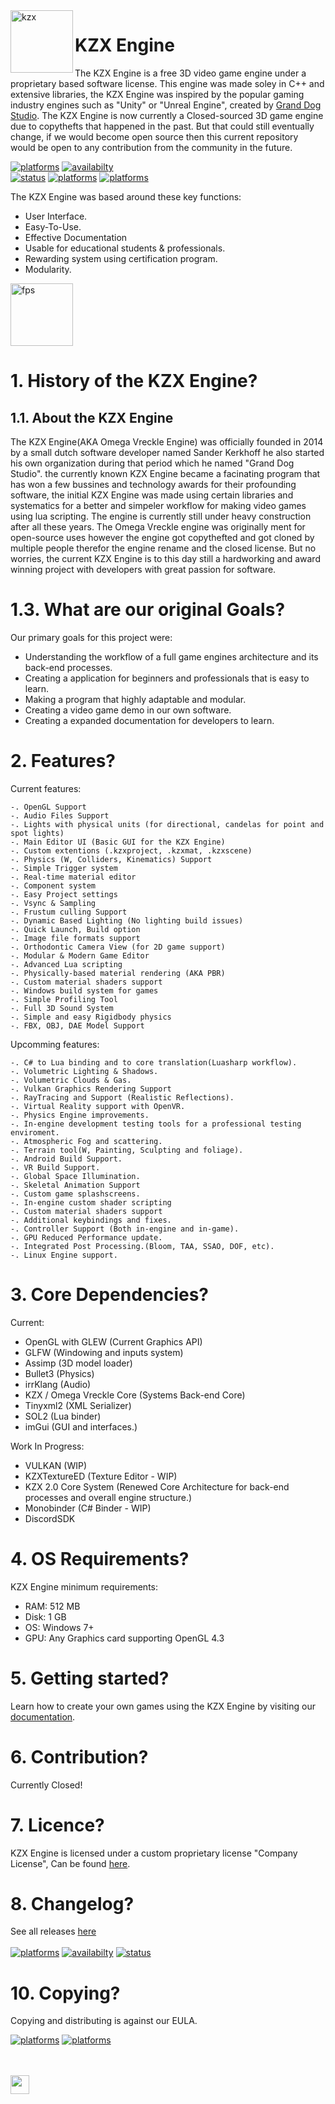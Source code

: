 <html>
  
<img align="left" alt="kzx" src="https://www.kzxengine.com/kzx.png" width="100" style="vertical-align:top" />

# KZX Engine
The KZX Engine is a free 3D video game engine under a proprietary based software license. This engine was made soley in C++ and extensive libraries, the KZX Engine was inspired by the popular gaming industry engines such as "Unity" or "Unreal Engine", created by [Grand Dog Studio](https://www.granddogstudio.com/). The KZX Engine is now currently a Closed-sourced 3D game engine due to copythefts that happened in the past. But that could still eventually change, if we would become open source then this current repository would be open to any contribution from the community in the future.


<a href="#"><img alt="platforms" src="https://img.shields.io/badge/Version-4.0.2-sucess"/></a> 
<a href="#"><img alt="availabilty" src="https://img.shields.io/badge/Source%20Code-Unavailable-red"/></a>  
<a href="#"><img alt="status" src="https://img.shields.io/badge/Status-Released-green"/></a> 
<a href="https://kzxengine.com/KZX_Software_License__EULA.pdf"><img alt="platforms" src="https://img.shields.io/badge/License-Proprietary-orange"/></a>
<a href="#"><img alt="platforms" src="https://img.shields.io/badge/platforms-Windows-blue?style=flat-square"/></a>

The KZX Engine was based around these key functions:
- User Interface.
- Easy-To-Use.
- Effective Documentation
- Usable for educational students & professionals.
- Rewarding system using certification program.
- Modularity.

<img align="center" alt="fps" src="https://www.kzxengine.com/documentation/fpsshowcase.gif" width="100" style="vertical-align:top" />

# 1. History of the KZX Engine?
## 1.1. About the KZX Engine
The KZX Engine(AKA Omega Vreckle Engine) was officially founded in 2014 by a small dutch software developer named Sander Kerkhoff he also started his own organization during that period which he named "Grand Dog Studio". the currently known KZX Engine became a facinating program that has won a few bussines and technology awards for their profounding software, the initial KZX Engine was made using certain libraries and systematics for a better and simpeler workflow for making video games using lua scripting. The engine is currently still under heavy construction after all these years. The Omega Vreckle engine was originally ment for open-source uses however the engine got copythefted and got cloned by multiple people therefor the engine rename and the closed license. 
But no worries, the current KZX Engine is to this day still a hardworking and award winning project with developers with great passion for software.


# 1.3. What are our original Goals?
Our primary goals for this project were:
- Understanding the workflow of a full game engines architecture and its back-end processes.
- Creating a application for beginners and professionals that is easy to learn.
- Making a program that highly adaptable and modular.
- Creating a video game demo in our own software.
- Creating a expanded documentation for developers to learn.


# 2. Features?

  Current features:

    -. OpenGL Support
    -. Audio Files Support
    -. Lights with physical units (for directional, candelas for point and spot lights)
    -. Main Editor UI (Basic GUI for the KZX Engine)
    -. Custom extentions (.kzxproject, .kzxmat, .kzxscene)
    -. Physics (W, Colliders, Kinematics) Support
    -. Simple Trigger system
    -. Real-time material editor
    -. Component system
    -. Easy Project settings
    -. Vsync & Sampling
    -. Frustum culling Support
    -. Dynamic Based Lighting (No lighting build issues)
    -. Quick Launch, Build option
    -. Image file formats support
    -. Orthodontic Camera View (for 2D game support)
    -. Modular & Modern Game Editor
    -. Advanced Lua scripting
    -. Physically-based material rendering (AKA PBR)
    -. Custom material shaders support
    -. Windows build system for games
    -. Simple Profiling Tool
    -. Full 3D Sound System
    -. Simple and easy Rigidbody physics
    -. FBX, OBJ, DAE Model Support

 
Upcomming features:

    -. C# to Lua binding and to core translation(Luasharp workflow).
    -. Volumetric Lighting & Shadows.
    -. Volumetric Clouds & Gas.
    -. Vulkan Graphics Rendering Support
    -. RayTracing and Support (Realistic Reflections).
    -. Virtual Reality support with OpenVR.
    -. Physics Engine improvements.
    -. In-engine development testing tools for a professional testing enviroment.
    -. Atmospheric Fog and scattering.
    -. Terrain tool(W, Painting, Sculpting and foliage).
    -. Android Build Support.
    -. VR Build Support.
    -. Global Space Illumination.
    -. Skeletal Animation Support
    -. Custom game splashscreens.
    -. In-engine custom shader scripting
    -. Custom material shaders support
    -. Additional keybindings and fixes.
    -. Controller Support (Both in-engine and in-game).
    -. GPU Reduced Performance update.
    -. Integrated Post Processing.(Bloom, TAA, SSAO, DOF, etc).
    -. Linux Engine support.


# 3. Core Dependencies?

Current:

- OpenGL with GLEW (Current Graphics API)
- GLFW (Windowing and inputs system)
- Assimp (3D model loader)
- Bullet3 (Physics)
- irrKlang (Audio)
- KZX / Omega Vreckle Core (Systems Back-end Core)
- Tinyxml2 (XML Serializer)
- SOL2 (Lua binder)
- imGui (GUI and interfaces.)

Work In Progress:
- VULKAN (WIP)
- KZXTextureED (Texture Editor - WIP)
- KZX 2.0 Core System (Renewed Core Architecture for back-end processes and overall engine structure.)
- Monobinder (C# Binder - WIP)
- DiscordSDK

# 4. OS Requirements?
KZX Engine minimum requirements:
- RAM: 512 MB
- Disk: 1 GB
- OS: Windows 7+
- GPU: Any Graphics card supporting OpenGL 4.3

# 5. Getting started?
Learn how to create your own games using the KZX Engine by visiting our [documentation](https://github.com/adriengivry/Overload/wiki).

# 6. Contribution?
  <italic>Currently Closed!</italic>

# 7. Licence?
KZX Engine is licensed under a custom proprietary license "Company License", Can be found [here](https://www.kzxengine.com/KZX_Software_License__EULA.pdf).

# 8. Changelog?

See all releases [here](https://github.com/Grand-Dog-Studio/KZXEngine/releases)
<br/>
<br/>
<a href="#"><img alt="platforms" src="https://img.shields.io/badge/Version-4.0.2-sucess"/></a> <a href="#"><img alt="availabilty" src="https://img.shields.io/badge/Source%20Code-Unavailable-red"/></a> <a href="#"><img alt="status" src="https://img.shields.io/badge/Status-Released-green"/></a> 


# 10. Copying?

Copying and distributing is against our EULA.

<a href="https://kzxengine.com/KZX_Software_License__EULA.pdf"><img alt="platforms" src="https://img.shields.io/badge/License-Proprietary-orange"/></a>
<a href="#"><img alt="platforms" src="https://img.shields.io/badge/platforms-Windows-blue?style=flat-square"/></a>

<br/>
<br/>
<a href="https://discord.gg/bDJ2q6X5w6"><img src="https://img.shields.io/discord/622075717659656195.svg?label=&logo=discord&logoColor=ffffff&color=7389D8&labelColor=6A7EC2" height=30></img></a>
</p>

</html>
